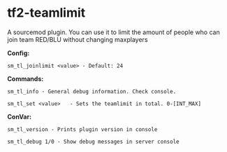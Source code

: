 # tf2-teamlimit
A sourcemod plugin. You can use it to limit the amount of people who can join team RED/BLU without changing maxplayers


**Config:**
```
sm_tl_joinlimit <value>	- Default: 24
```

**Commands:**
```
sm_tl_info - General debug information. Check console.

sm_tl_set <value>	- Sets the teamlimit in total. 0-[INT_MAX]
```

**ConVar:**
```
sm_tl_version - Prints plugin version in console

sm_tl_debug 1/0 - Show debug messages in server console
```
